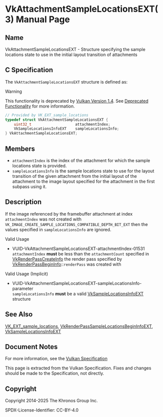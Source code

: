 # VkAttachmentSampleLocationsEXT(3) Manual Page

## Name

VkAttachmentSampleLocationsEXT - Structure specifying the sample locations state to use in the initial layout transition of attachments



## [](#_c_specification)C Specification

The `VkAttachmentSampleLocationsEXT` structure is defined as:

Warning

This functionality is deprecated by [Vulkan Version 1.4](#versions-1.4). See [Deprecated Functionality](#deprecation-dynamicrendering) for more information.

```c++
// Provided by VK_EXT_sample_locations
typedef struct VkAttachmentSampleLocationsEXT {
    uint32_t                    attachmentIndex;
    VkSampleLocationsInfoEXT    sampleLocationsInfo;
} VkAttachmentSampleLocationsEXT;
```

## [](#_members)Members

- `attachmentIndex` is the index of the attachment for which the sample locations state is provided.
- `sampleLocationsInfo` is the sample locations state to use for the layout transition of the given attachment from the initial layout of the attachment to the image layout specified for the attachment in the first subpass using it.

## [](#_description)Description

If the image referenced by the framebuffer attachment at index `attachmentIndex` was not created with `VK_IMAGE_CREATE_SAMPLE_LOCATIONS_COMPATIBLE_DEPTH_BIT_EXT` then the values specified in `sampleLocationsInfo` are ignored.

Valid Usage

- [](#VUID-VkAttachmentSampleLocationsEXT-attachmentIndex-01531)VUID-VkAttachmentSampleLocationsEXT-attachmentIndex-01531  
  `attachmentIndex` **must** be less than the `attachmentCount` specified in [VkRenderPassCreateInfo](https://registry.khronos.org/vulkan/specs/latest/man/html/VkRenderPassCreateInfo.html) the render pass specified by [VkRenderPassBeginInfo](https://registry.khronos.org/vulkan/specs/latest/man/html/VkRenderPassBeginInfo.html)::`renderPass` was created with

Valid Usage (Implicit)

- [](#VUID-VkAttachmentSampleLocationsEXT-sampleLocationsInfo-parameter)VUID-VkAttachmentSampleLocationsEXT-sampleLocationsInfo-parameter  
  `sampleLocationsInfo` **must** be a valid [VkSampleLocationsInfoEXT](https://registry.khronos.org/vulkan/specs/latest/man/html/VkSampleLocationsInfoEXT.html) structure

## [](#_see_also)See Also

[VK\_EXT\_sample\_locations](https://registry.khronos.org/vulkan/specs/latest/man/html/VK_EXT_sample_locations.html), [VkRenderPassSampleLocationsBeginInfoEXT](https://registry.khronos.org/vulkan/specs/latest/man/html/VkRenderPassSampleLocationsBeginInfoEXT.html), [VkSampleLocationsInfoEXT](https://registry.khronos.org/vulkan/specs/latest/man/html/VkSampleLocationsInfoEXT.html)

## [](#_document_notes)Document Notes

For more information, see the [Vulkan Specification](https://registry.khronos.org/vulkan/specs/latest/html/vkspec.html#VkAttachmentSampleLocationsEXT)

This page is extracted from the Vulkan Specification. Fixes and changes should be made to the Specification, not directly.

## [](#_copyright)Copyright

Copyright 2014-2025 The Khronos Group Inc.

SPDX-License-Identifier: CC-BY-4.0